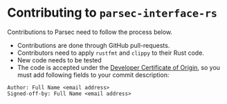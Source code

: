 <!--
  -- Copyright (c) 2019, Arm Limited, All Rights Reserved
  -- SPDX-License-Identifier: Apache-2.0
  --
  -- Licensed under the Apache License, Version 2.0 (the "License"); you may
  -- not use this file except in compliance with the License.
  -- You may obtain a copy of the License at
  --
  -- http://www.apache.org/licenses/LICENSE-2.0
  --
  -- Unless required by applicable law or agreed to in writing, software
  -- distributed under the License is distributed on an "AS IS" BASIS, WITHOUT
  -- WARRANTIES OR CONDITIONS OF ANY KIND, either express or implied.
  -- See the License for the specific language governing permissions and
  -- limitations under the License.
--->
# Contributing to `parsec-interface-rs`

Contributions to Parsec need to follow the process below.

* Contributions are done through GitHub pull-requests.
* Contributors need to apply `rustfmt` and `clippy` to their Rust code.
* New code needs to be tested
* The code is accepted under the [Developer Certificate of Origin](DCO.txt), so you must add following fields to your commit description:
```
Author: Full Name <email address>
Signed-off-by: Full Name <email address>
```
